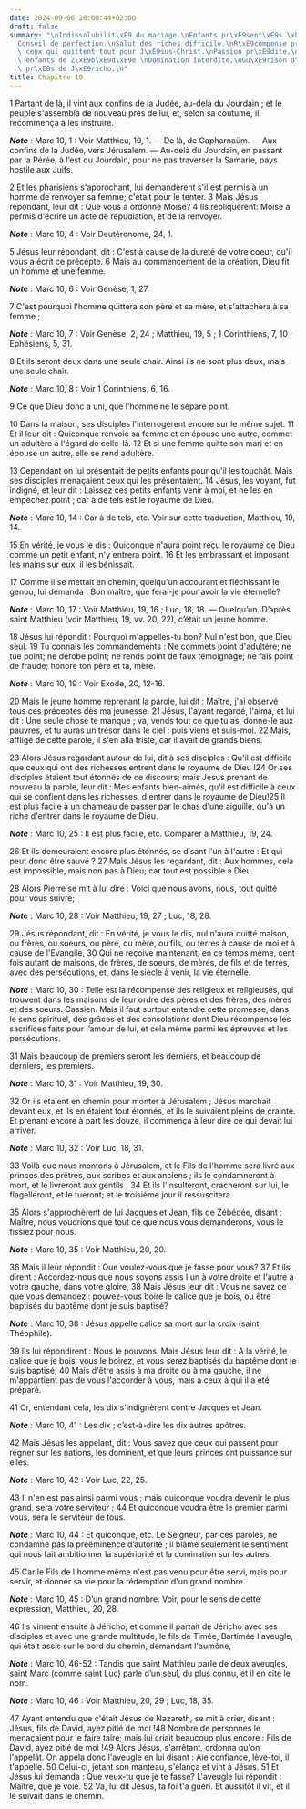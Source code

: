 ```yaml
---
date: 2024-09-06 20:00:44+02:00
draft: false
summary: "\nIndissolubilit\xE9 du mariage.\nEnfants pr\xE9sent\xE9s \xE0 J\xE9sus-Christ.\n\
  Conseil de perfection.\nSalut des riches difficile.\nR\xE9compense promise \xE0\
  \ ceux qui quittent tout pour J\xE9sus-Christ.\nPassion pr\xE9dite.\nDemande des\
  \ enfants de Z\xE9b\xE9d\xE9e.\nDomination interdite.\nGu\xE9rison d\u2019un aveugle\
  \ pr\xE8s de J\xE9richo.\n"
title: Chapitre 10
---
```





1 Partant de là, il vint aux confins de la Judée, au-delà du Jourdain ; et le peuple s'assembla de nouveau près de lui, et, selon sa coutume, il recommença à les instruire.

***Note*** :  Marc 10, 1 : Voir Matthieu, 19, 1. ― De là, de Capharnaüm. ― Aux confins de la Judée, vers Jérusalem. ― Au-delà du Jourdain, en passant par la Pérée, à l’est du Jourdain, pour ne pas traverser la Samarie, pays hostile aux Juifs.

2 Et les pharisiens s'approchant, lui demandèrent s'il est permis à un homme de renvoyer sa femme; c'était pour le tenter. 3 Mais Jésus répondant, leur dit : Que vous a ordonné Moïse? 4 Ils répliquèrent: Moïse a permis d'écrire un acte de répudiation, et de la renvoyer.

***Note*** :  Marc 10, 4 : Voir Deutéronome, 24, 1.

5 Jésus leur répondant, dit : C'est à cause de la dureté de votre coeur, qu'il vous a écrit ce précepte. 6 Mais au commencement de la création, Dieu fit un homme et une femme.

***Note*** :  Marc 10, 6 : Voir Genèse, 1, 27.

7 C'est pourquoi l'homme quittera son père et sa mère, et s'attachera à sa femme ;

***Note*** :  Marc 10, 7 : Voir Genèse, 2, 24 ; Matthieu, 19, 5 ; 1 Corinthiens, 7, 10 ; Ephésiens, 5, 31.

8 Et ils seront deux dans une seule chair. Ainsi ils ne sont plus deux, mais une seule chair.

***Note*** :  Marc 10, 8 : Voir 1 Corinthiens, 6, 16.

9 Ce que Dieu donc a uni, que l'homme ne le sépare point.


10 Dans la maison, ses disciples l'interrogèrent encore sur le même sujet. 11 Et il leur dit : Quiconque renvoie sa femme et en épouse une autre, commet un adultère à l'égard de celle-là. 12 Et si une femme quitte son mari et en épouse un autre, elle se rend adultère.


13 Cependant on lui présentait de petits enfants pour qu'il les touchât. Mais ses disciples menaçaient ceux qui les présentaient. 14 Jésus, les voyant, fut indigné, et leur dit : Laissez ces petits enfants venir à moi, et ne les en empêchez point ; car à de tels est le royaume de Dieu.

***Note*** :  Marc 10, 14 : Car à de tels, etc. Voir sur cette traduction, Matthieu, 19, 14.

15 En vérité, je vous le dis : Quiconque n'aura point reçu le royaume de Dieu comme un petit enfant, n'y entrera point. 16 Et les embrassant et imposant les mains sur eux, il les bénissait.


17 Comme il se mettait en chemin, quelqu'un accourant et fléchissant le genou, lui demanda : Bon maître, que ferai-je pour avoir la vie éternelle?

***Note*** :  Marc 10, 17 : Voir Matthieu, 19, 16 ; Luc, 18, 18. ― Quelqu’un. D’après saint Matthieu (voir Matthieu, 19, vv. 20, 22), c’était un jeune homme.

18 Jésus lui répondit : Pourquoi m'appelles-tu bon? Nul n'est bon, que Dieu seul. 19 Tu connais les commandements : Ne commets point d'adultère; ne tue point; ne dérobe point; ne rends point de faux témoignage; ne fais point de fraude; honore ton père et ta, mère.

***Note*** :  Marc 10, 19 : Voir Exode, 20, 12-16.

20 Mais le jeune homme reprenant la parole, lui dit : Maître, j'ai observé tous ces préceptes dès ma jeunesse. 21 Jésus, l'ayant regardé, l'aima, et lui dit : Une seule chose te manque ; va, vends tout ce que tu as, donne-le aux pauvres, et tu auras un trésor dans le ciel : puis viens et suis-moi. 22 Mais, affligé de cette parole, il s'en alla triste, car il avait de grands biens.


23 Alors Jésus regardant autour de lui, dit à ses disciples : Qu'il est difficile que ceux qui ont des richesses entrent dans le royaume de Dieu !24 Or ses disciples étaient tout étonnés de ce discours; mais Jésus prenant de nouveau la parole, leur dit : Mes enfants bien-aimés, qu'il est difficile à ceux qui se confient dans les richesses, d'entrer dans le royaume de Dieu!25 Il est plus facile à un chameau de passer par le chas d'une aiguille, qu'à un riche d'entrer dans le royaume de Dieu.

***Note*** :  Marc 10, 25 : Il est plus facile, etc. Comparer à Matthieu, 19, 24.

26 Et ils demeuraient encore plus étonnés, se disant l'un à l'autre : Et qui peut donc être sauvé ? 27 Mais Jésus les regardant, dit : Aux hommes, cela est impossible, mais non pas à Dieu; car tout est possible à Dieu.


28 Alors Pierre se mit à lui dire : Voici que nous avons, nous, tout quitté pour vous suivre;

***Note*** :  Marc 10, 28 : Voir Matthieu, 19, 27 ; Luc, 18, 28.

29 Jésus répondant, dit : En vérité, je vous le dis, nul n'aura quitté maison, ou frères, ou soeurs, ou père, ou mère, ou fils, ou terres à cause de moi et à cause de l'Evangile, 30 Qui ne reçoive maintenant, en ce temps même, cent fois autant de maisons, de frères, de soeurs, de mères, de fils et de terres, avec des persécutions, et, dans le siècle à venir, la vie éternelle.

***Note*** :  Marc 10, 30 : Telle est la récompense des religieux et religieuses, qui trouvent dans les maisons de leur ordre des pères et des frères, des mères et des soeurs. Cassien. Mais il faut surtout entendre cette promesse, dans le sens spirituel, des grâces et des consolations dont Dieu récompense les sacrifices faits pour l’amour de lui, et cela même parmi les épreuves et les persécutions.

31 Mais beaucoup de premiers seront les derniers, et beaucoup de derniers, les premiers.

***Note*** :  Marc 10, 31 : Voir Matthieu, 19, 30.


32 Or ils étaient en chemin pour monter à Jérusalem ; Jésus marchait devant eux, et ils en étaient tout étonnés, et ils le suivaient pleins de crainte. Et prenant encore à part les douze, il commença à leur dire ce qui devait lui arriver.

***Note*** :  Marc 10, 32 : Voir Luc, 18, 31.

33 Voilà que nous montons à Jérusalem, et le Fils de l'homme sera livré aux princes des prêtres, aux scribes et aux anciens ; ils le condamneront à mort, et le livreront aux gentils ; 34 Et ils l'insulteront, cracheront sur lui, le flagelleront, et le tueront; et le troisième jour il ressuscitera.


35 Alors s'approchèrent de lui Jacques et Jean, fils de Zébédée, disant : Maître, nous voudrions que tout ce que nous vous demanderons, vous le fissiez pour nous.

***Note*** :  Marc 10, 35 : Voir Matthieu, 20, 20.

36 Mais il leur répondit : Que voulez-vous que je fasse pour vous? 37 Et ils dirent : Accordez-nous que nous soyons assis l'un à votre droite et l'autre à votre gauche, dans votre gloire, 38 Mais Jésus leur dit : Vous ne savez ce que vous demandez : pouvez-vous boire le calice que je bois, ou être baptisés du baptême dont je suis baptisé?

***Note*** :  Marc 10, 38 : Jésus appelle calice sa mort sur la croix (saint Théophile).

39 Ils lui répondirent : Nous le pouvons. Mais Jésus leur dit : A la vérité, le calice que je bois, vous le boirez, et vous serez baptisés du baptême dont je suis baptisé; 40 Mais d'être assis à ma droite ou à ma gauche, il ne m'appartient pas de vous l'accorder à vous, mais à ceux à qui il a été préparé.


41 Or, entendant cela, les dix s'indignèrent contre Jacques et Jean.

***Note*** :  Marc 10, 41 : Les dix ; c’est-à-dire les dix autres apôtres.

42 Mais Jésus les appelant, dit : Vous savez que ceux qui passent pour régner sur les nations, les dominent, et que leurs princes ont puissance sur elles.

***Note*** :  Marc 10, 42 : Voir Luc, 22, 25.

43 Il n'en est pas ainsi parmi vous ; mais quiconque voudra devenir le plus grand, sera votre serviteur ; 44 Et quiconque voudra être le premier parmi vous, sera le serviteur de tous.

***Note*** :  Marc 10, 44 : Et quiconque, etc. Le Seigneur, par ces paroles, ne condamne pas la prééminence d’autorité ; il blâme seulement le sentiment qui nous fait ambitionner la supériorité et la domination sur les autres.

45 Car le Fils de l'homme même n'est pas venu pour être servi, mais pour servir, et donner sa vie pour la rédemption d'un grand nombre.

***Note*** :  Marc 10, 45 : D’un grand nombre. Voir, pour le sens de cette expression, Matthieu, 20, 28.


46 Ils vinrent ensuite à Jéricho; et comme il partait de Jéricho avec ses disciples et avec une grande multitude, le fils de Timée, Bartimée l'aveugle, qui était assis sur le bord du chemin, demandant l'aumône,

***Note*** :  Marc 10, 46-52 : Tandis que saint Matthieu parle de deux aveugles, saint Marc (comme saint Luc) parle d’un seul, du plus connu, et il en cite le nom.

***Note*** :  Marc 10, 46 : Voir Matthieu, 20, 29 ; Luc, 18, 35.

47 Ayant entendu que c'était Jésus de Nazareth, se mit à crier, disant : Jésus, fils de David, ayez pitié de moi !48 Nombre de personnes le menaçaient pour le faire taire; mais lui criait beaucoup plus encore : Fils de David, ayez pitié de moi !49 Alors Jésus, s'arrêtant, ordonna qu'on l'appelât. On appela donc l'aveugle en lui disant : Aie confiance, lève-toi, il t'appelle. 50 Celui-ci, jetant son manteau, s'élança et vint à Jésus. 51 Et Jésus lui demanda : Que veux-tu que je te fasse? L'aveugle lui répondit : Maître, que je voie. 52 Va, lui dit Jésus, ta foi t'a guéri. Et aussitôt il vit, et il le suivait dans le chemin.

